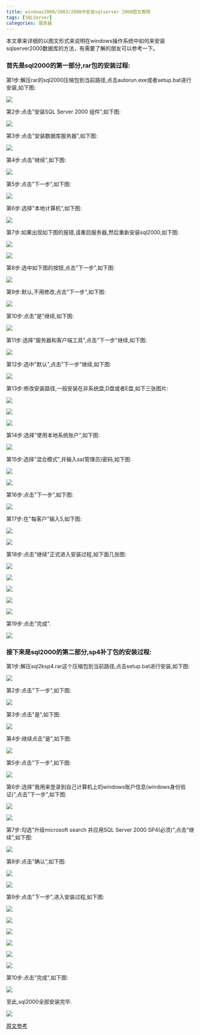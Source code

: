 ```yaml
---
title: windows2000/2003/2008中安装sqlserver 2000图文教程  
tags: [SQLServer]
categories: 服务器
---
```



本文章来详细的以图文形式来说明在windows操作系统中如何来安装sqlserver2000数据库的方法，有需要了解的朋友可以参考一下。

### 首先是sql2000的第一部分,rar包的安装过程:

第1步:解压rar的sql2000压缩包到当前路径,点击autorun.exe或者setup.bat进行安装,如下图:

![](http://7xrl2u.com1.z0.glb.clouddn.com/sqlserver2000setup0001.jpg)
 
第2步:点击"安装SQL Server 2000 组件",如下图:

![](http://7xrl2u.com1.z0.glb.clouddn.com/sqlserver2000setup0002.jpg)

第3步:点击"安装数据库服务器",如下图:

![](http://7xrl2u.com1.z0.glb.clouddn.com/sqlserver2000setup0003.jpg)
 
第4步:点击"继续",如下图:
 
![](http://7xrl2u.com1.z0.glb.clouddn.com/sqlserver2000setup0004.jpg)
 
第5步:点击"下一步",如下图:

![](http://7xrl2u.com1.z0.glb.clouddn.com/sqlserver2000setup0005.jpg)
 
第6步:选择"本地计算机",如下图:

![](http://7xrl2u.com1.z0.glb.clouddn.com/sqlserver2000setup0006.jpg)
 
第7步:如果出现如下图的报错,请重启服务器,然后重新安装sql2000,如下图:

![](http://7xrl2u.com1.z0.glb.clouddn.com/sqlserver2000setup0007.jpg)

![](http://7xrl2u.com1.z0.glb.clouddn.com/sqlserver2000setup0008.jpg)
 
第8步:选中如下图的按钮,点击"下一步",如下图:

![](http://7xrl2u.com1.z0.glb.clouddn.com/sqlserver2000setup0009.jpg)
 
第9步:默认,不用修改,点击"下一步",如下图:

![](http://7xrl2u.com1.z0.glb.clouddn.com/sqlserver2000setup0011.jpg)
 
第10步:点击"是"继续,如下图:

![](http://7xrl2u.com1.z0.glb.clouddn.com/sqlserver2000setup0012.jpg)

第11步:选择"服务器和客户端工具",点击"下一步"继续,如下图:

![](http://7xrl2u.com1.z0.glb.clouddn.com/sqlserver2000setup0013.jpg)
 
第12步:选中"默认",点击"下一步"继续,如下图:

![](http://7xrl2u.com1.z0.glb.clouddn.com/sqlserver2000setup0014.jpg)

第13步:修改安装路径,一般安装在非系统盘,D盘或者E盘,如下三张图片:

![](http://7xrl2u.com1.z0.glb.clouddn.com/sqlserver2000setup0015.jpg)

![](http://7xrl2u.com1.z0.glb.clouddn.com/sqlserver2000setup0016.jpg)

![](http://7xrl2u.com1.z0.glb.clouddn.com/sqlserver2000setup0017.jpg)
 
第14步:选择"使用本地系统账户",如下图:

![](http://7xrl2u.com1.z0.glb.clouddn.com/sqlserver2000setup0018.jpg)

第15步:选择"混合模式",并输入sa(管理员)密码,如下图:

![](http://7xrl2u.com1.z0.glb.clouddn.com/sqlserver2000setup0019.jpg)

![](http://7xrl2u.com1.z0.glb.clouddn.com/sqlserver2000setup0020.jpg)
 
第16步:点击"下一步",如下图:

![](http://7xrl2u.com1.z0.glb.clouddn.com/sqlserver2000setup0021.jpg)

第17步:在"每客户"输入5,如下图:

![](http://7xrl2u.com1.z0.glb.clouddn.com/sqlserver2000setup0022.jpg)

![](http://7xrl2u.com1.z0.glb.clouddn.com/sqlserver2000setup0023.jpg)

第18步:点击"继续"正式进入安装过程,如下面几张图:

![](http://7xrl2u.com1.z0.glb.clouddn.com/sqlserver2000setup0024.jpg)

![](http://7xrl2u.com1.z0.glb.clouddn.com/sqlserver2000setup0025.jpg)

![](http://7xrl2u.com1.z0.glb.clouddn.com/sqlserver2000setup0026.jpg)

![](http://7xrl2u.com1.z0.glb.clouddn.com/sqlserver2000setup0028.jpg)

![](http://7xrl2u.com1.z0.glb.clouddn.com/sqlserver2000setup0029.jpg)

第19步:点击"完成".

![](http://7xrl2u.com1.z0.glb.clouddn.com/sqlserver2000setup0030.jpg)

### 接下来是sql2000的第二部分,sp4补丁包的安装过程:

第1步:解压sql2ksp4.rar这个压缩包到当前路径,点击setup.bat进行安装,如下图:

![](http://7xrl2u.com1.z0.glb.clouddn.com/sqlserver2000setup0031.jpg)
 
第2步:点击"下一步",如下图:

![](http://7xrl2u.com1.z0.glb.clouddn.com/sqlserver2000setup0032.jpg)

第3步:点击"是",如下图:

![](http://7xrl2u.com1.z0.glb.clouddn.com/sqlserver2000setup0033.jpg)

第4步:继续点击"是",如下图:

![](http://7xrl2u.com1.z0.glb.clouddn.com/sqlserver2000setup0034.jpg)

第5步:点击"下一步",如下图:

![](http://7xrl2u.com1.z0.glb.clouddn.com/sqlserver2000setup0035.jpg)

第6步:选择"我用来登录到自己计算机上的windows账户信息(windows身份验证)",点击"下一步",如下图:

![](http://7xrl2u.com1.z0.glb.clouddn.com/sqlserver2000setup0036.jpg)

![](http://7xrl2u.com1.z0.glb.clouddn.com/sqlserver2000setup0037.jpg)


第7步:勾选"升级microsoft search 并应用SQL Server 2000 SP4(必须)",点击"继续",如下图:

![](http://7xrl2u.com1.z0.glb.clouddn.com/sqlserver2000setup0038.jpg)

第8步:点击"确认",如下图:

![](http://7xrl2u.com1.z0.glb.clouddn.com/sqlserver2000setup0039.jpg)

![](http://7xrl2u.com1.z0.glb.clouddn.com/sqlserver2000setup0040.jpg)

第9步:点击"下一步",进入安装过程,如下图:

![](http://7xrl2u.com1.z0.glb.clouddn.com/sqlserver2000setup0041.jpg)

![](http://7xrl2u.com1.z0.glb.clouddn.com/sqlserver2000setup0042.jpg)

![](http://7xrl2u.com1.z0.glb.clouddn.com/sqlserver2000setup0043.jpg)

![](http://7xrl2u.com1.z0.glb.clouddn.com/sqlserver2000setup0044.jpg)

![](http://7xrl2u.com1.z0.glb.clouddn.com/sqlserver2000setup0045.jpg)

![](http://7xrl2u.com1.z0.glb.clouddn.com/sqlserver2000setup0046.jpg)

第10步:点击"完成",如下图:

![](http://7xrl2u.com1.z0.glb.clouddn.com/sqlserver2000setup0047.jpg)

至此,sql2000全部安装完毕.

![](http://7xrl2u.com1.z0.glb.clouddn.com/sqlserver2000setup0048.jpg)


[原文参考](http://www.111cn.net/sys/Windows/42656.htm)

